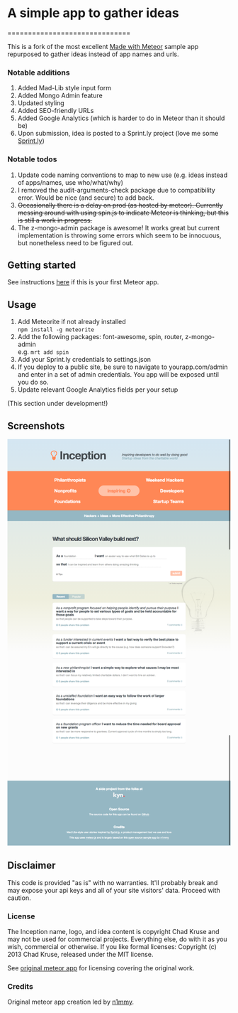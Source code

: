 # A simple app to gather ideas
==============================

This is a fork of the most excellent [Made with Meteor](https://github.com/meteor/madewith) sample app repurposed to gather ideas instead of app names and urls.

### Notable additions   
1. Added Mad-Lib style input form  
3. Added Mongo Admin feature
4. Updated styling
5. Added SEO-friendly URLs
6. Added Google Analytics (which is harder to do in Meteor than it should be)
7. Upon submission, idea is posted to a Sprint.ly project (love me some [Sprint.ly](https://www.sprint.ly))

### Notable todos
1.  Update code naming conventions to map to new use (e.g. ideas instead of apps/names, use who/what/why)
2.  I removed the audit-arguments-check package due to compatibility error. Would be nice (and secure) to add back.
3.  ~~Occasionally there is a delay on prod (as hosted by meteor). Currently messing around with using spin.js to indicate Meteor is thinking, but this is still a work in progress.~~
4.  The z-mongo-admin package is awesome! It works great but current implementation is throwing some errors which seem to be innocuous, but nonetheless need to be figured out.


## Getting started
See instructions [here](https://github.com/chadokruse/meteor-coming-soon-email-capture#getting-started) if this is your first Meteor app.

## Usage
 

1. Add Meteorite if not already installed  
`npm install -g meteorite`
2. Add the following packages: font-awesome, spin, router, z-mongo-admin  
e.g. `mrt add spin`
2. Add your Sprint.ly credentials to settings.json  
3. If you deploy to a public site, be sure to navigate to yourapp.com/admin and enter in a set of admin credentials. You app will be exposed until you do so.
4. Update relevant Google Analytics fields per your setup

(This section under development!) 


## Screenshots

![Landing Page](https://github.com/chadokruse/inception/raw/master/public/screenshot1.png)

## Disclaimer  

This code is provided "as is" with no warranties. It'll probably break and may expose your api keys and all of your site visitors' data. Proceed with caution.

### License

The Inception name, logo, and idea content is copyright Chad Kruse and may not be used for commercial projects. Everything else, do with it as you wish, commercial or otherwise. If you like formal licenses: Copyright (c) 2013 Chad Kruse, released under the MIT license.  

See [original meteor app](https://github.com/meteor/madewith) for licensing covering the original work.

### Credits

Original meteor app creation led by [n1mmy](https://github.com/n1mmy).